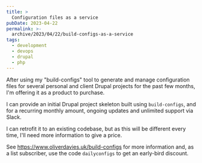 ```yaml
---
title: >
  Configuration files as a service
pubDate: 2023-04-22
permalink: >-
  archive/2023/04/22/build-configs-as-a-service
tags:
  - development
  - devops
  - drupal
  - php
---
```


After using my "build-configs" tool to generate and manage configuration files for several personal and client Drupal projects for the past few months, I'm offering it as a product to purchase.

I can provide an initial Drupal project skeleton built using `build-configs`, and for a recurring monthly amount, ongoing updates and unlimited support via Slack.

I can retrofit it to an existing codebase, but as this will be different every time, I'll need more information to give a price.

See https://www.oliverdavies.uk/build-configs for more information and, as a list subscriber, use the code `dailyconfigs` to get an early-bird discount.
